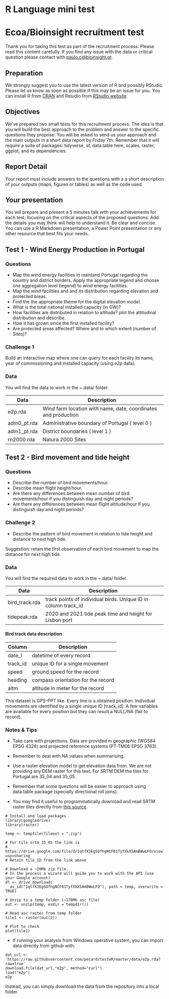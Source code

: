 R Language mini test
================

# Ecoa/Bioinsight recruitment test

Thank you for taking this test as part of the recruitment process.
Please read this content carefully. If you find any issue with the data
or critical question please contact with
<a href="mailto:paulo.c@bioinsight.pt" class="email">paulo.c@bioinsight.pt</a>.

## Preparation

We strongly suggest you to use the latest version of R and possibly
RStudio. Please let us know as soon as possible if this may be an issue
for you. You can install R from [CRAN](https://CRAN.R-project.org) and
Rstudio from [RStudio
website](https://www.rstudio.com/products/rstudio-desktop-pro/download-commercial/).

## Objectives

We’ve prepared two small tests for this recruitment process. The idea is
that you will build the best approach to the problem and answer to the
specific questions they propose. You will be asked to send us your
approach and the main outputs in a short data report by Friday 7th.
Remember that it will require a suite of packages: tidyverse, sf,
data.table here, scales, raster, ggplot, and its dependencies.

## Report Detail

Your report must include answers to the questions with a a short
description of your outputs (maps, figures or tables) as well as the
code used.

## Your presentation

You will prepare and present a 5 minutes talk with your achievements for
each test, focusing on the critical aspects of the proposed questions.
Add the details you may think will help to understand it. Be clear and
concise. You can use a R Markdown presentation, a Power Point
presentation or any other resource that best fits your needs.

## Test 1 - Wind Energy Production in Portugal

### Questions

-   Map the wind energy facilities in mainland Portugal regarding the
    country and district borders. Apply the appropriate legend and
    choose one aggregation level (legend) to wind energy facilities.
-   Map the wind facilities and and its distribution regarding elevation
    and protected areas.
-   Find the the appropriate theme for the digital elevation model.
-   What is the total national installed capacity (in GW)?
-   How facilities are distributed in relation to altitude? plot the
    attitudinal distribution and describe.
-   How it has grown since the first installed facility?
-   Are protected areas affected? Where and to which extent (number of
    Sites)?

### Challenge 1

Build an interactive map where one can query for each facility its name,
year of commissioning and installed capacity (using e2p data).

### Data

You will find the data to work in the \~.data/ folder.

| Data         | Description                                                    |
|--------------|----------------------------------------------------------------|
| e2p.rda      | Wind farm location with name, date, coordinates and production |
| adm0\_pt.rda | Administrative boundary of Portugal ( level 0 )                |
| adm1\_pt.rda | District boundaries ( level 1 )                                |
| rn2000.rda   | Natura 2000 Sites                                              |

## Test 2 - Bird movement and tide height

### Questions

-   Describe the number of bird movements/hour.
-   Describe mean flight height/hour.
-   Are there any differences between mean number of bird movements/hour
    if you distinguish day and night periods?
-   Are there any differences between mean flight altitude/hour if you
    distinguish day and night periods?

### Challenge 2

-   Describe the pattern of bird movement in relation to tide height and
    distance to next high tide.

Suggestion: retain the first observation of each bird movement to map
the distance for next high tide.

### Data

You will find the required data to work in the \~.data/ folder.

| Data            | Description                                                     |
|-----------------|-----------------------------------------------------------------|
| bird\_track.rda | track points of individual birds. Unique ID in column track\_id |
| tidepeak.rda    | 2020 and 2021 tide peak time and height for Lisbon port         |

#### Bird track data description

| Column    | Description                        |
|-----------|------------------------------------|
| date\_l   | datetime of every record           |
| track\_id | unique ID for a single movement    |
| speed     | ground speed for the record        |
| heading   | compass orientation for the record |
| altm      | altitude in meter for the record   |

This dataset is GPS-PPT like. Every line is a obtained position.
Individual movements are identified by a single unique ID \[track\_id\].
A few variables are available for every position but they can result a
NULL/NA (fail to record).

### Notes & Tips

-   Take care with projections. Data are provided in geographic (WGS84
    EPSG 4326) and projected reference systems (PT-TM06 EPSG 3763).

-   Remember to deal with NA values when summarising.

-   Use a raster elevation model to get elevation data from. We are not
    providing any DEM raster for this test. For SRTM DEM the tiles for
    Portugal are 35\_04 and 35\_05.

-   Remember that some questions will be easier to approach using
    data.table package (specially directional roll joins).

-   You may find it useful to programmatically download and read SRTM
    raster tiles directly from [this
    source](https://drive.google.com/drive/folders/17dnXkQKlF_fcqqETrHco5cVfF3R7kty0).

<!-- -->

    # Install and load packages
    library(googledrive)
    library(raster)

    temp <- tempfile(fileext = ".zip")

    # For tile srtm_35_05 the link is
    # https://drive.google.com/file/d/1qtfX3EgSOfhgNCF01TyfXkXSAmBWwLFO/view?usp=sharing
    # Retain tile_ID from the link above

    # Download a ~20Mb zip file. 
    # In the process a wizard will guide you to work with the API (use your Google account)
    dl <- drive_download(
      as_id("1qtfX3EgSOfhgNCF01TyfXkXSAmBWwLFO"), path = temp, overwrite = TRUE)

    # Unzip to a temp folder (~170Mb asc file)
    out <- unzip(temp, exdir = tempdir())

    # Read asc raster from temp folder
    tile1 <- raster(out[2])

    # Plot to check
    plot(tile1)

-   If running your analysis from Windows operative system, you can
    import data directly from github with:

<!-- -->

    dat_url <- 'https://raw.githubusercontent.com/pecard/testeR/master/data/e2p.rda?raw=true'
    download.file(dat_url,"e2p", method="curl")
    load("e2p")
    e2p

Instead, you can simply download the data from the repository into a
local folder.
